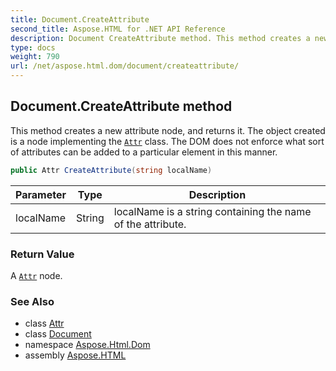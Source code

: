 ```yaml
---
title: Document.CreateAttribute
second_title: Aspose.HTML for .NET API Reference
description: Document CreateAttribute method. This method creates a new attribute node and returns it. The object created is a node implementing the Attr class. The DOM does not enforce what sort of attributes can be added to a particular element in this manner
type: docs
weight: 790
url: /net/aspose.html.dom/document/createattribute/
---
```

## Document.CreateAttribute method

This method creates a new attribute node, and returns it. The object created is a node implementing the [`Attr`](../../attr/) class. The DOM does not enforce what sort of attributes can be added to a particular element in this manner.

```csharp
public Attr CreateAttribute(string localName)
```

| Parameter | Type | Description |
| --- | --- | --- |
| localName | String | localName is a string containing the name of the attribute. |

### Return Value

A [`Attr`](../../attr/) node.

### See Also

* class [Attr](../../attr/)
* class [Document](../)
* namespace [Aspose.Html.Dom](../../../aspose.html.dom/)
* assembly [Aspose.HTML](../../../)
